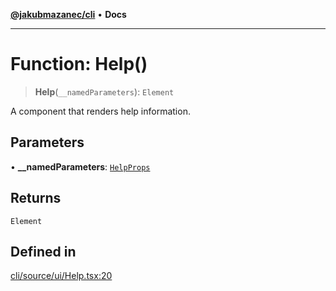 [**@jakubmazanec/cli**](../README.md) • **Docs**

---

# Function: Help()

> **Help**(`__namedParameters`): `Element`

A component that renders help information.

## Parameters

• **\_\_namedParameters**: [`HelpProps`](../type-aliases/HelpProps.md)

## Returns

`Element`

## Defined in

[cli/source/ui/Help.tsx:20](https://github.com/jakubmazanec/tools/blob/d628f137f5fc7b1bea261e1e59d468d8339ed884/packages/cli/source/ui/Help.tsx#L20)
